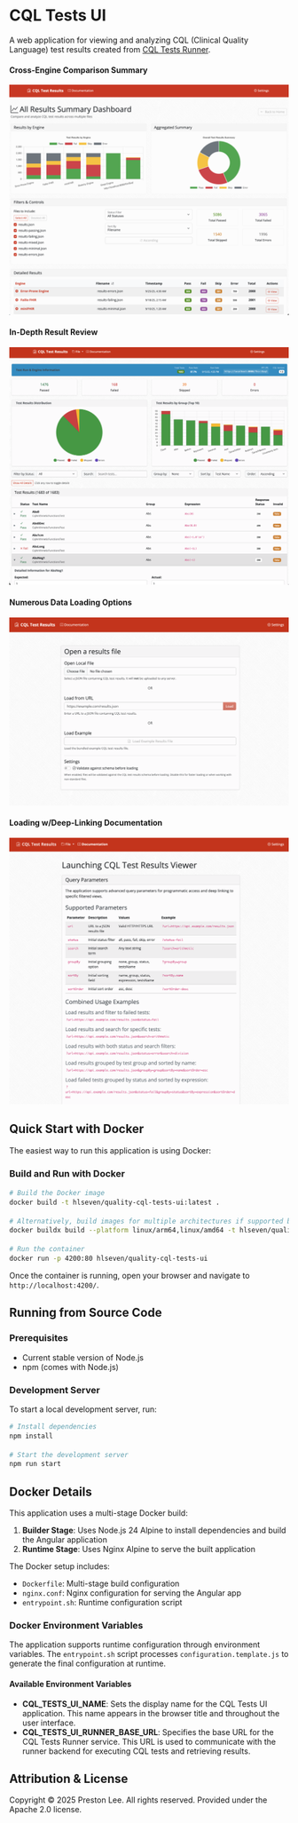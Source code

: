 # CQL Tests UI

A web application for viewing and analyzing CQL (Clinical Quality Language) test results created from [CQL Tests Runner](https://github.com/cqframework/cql-tests-runner/issues/40).

#### Cross-Engine Comparison Summary
![dashboard](doc/screenshots/dashboard.png)

#### In-Depth Result Review
![viewer](doc/screenshots/viewer.png)

#### Numerous Data Loading Options 
![loader](doc/screenshots/loader.png)

#### Loading w/Deep-Linking Documentation
![documentation](doc/screenshots/documentation.png)

## Quick Start with Docker

The easiest way to run this application is using Docker:

### Build and Run with Docker

```bash
# Build the Docker image
docker build -t hlseven/quality-cql-tests-ui:latest .

# Alternatively, build images for multiple architectures if supported by your build environment
docker buildx build --platform linux/arm64,linux/amd64 -t hlseven/quality-cql-tests-ui:latest .

# Run the container
docker run -p 4200:80 hlseven/quality-cql-tests-ui
```

Once the container is running, open your browser and navigate to `http://localhost:4200/`.


## Running from Source Code

### Prerequisites

- Current stable version of Node.js
- npm (comes with Node.js)

### Development Server

To start a local development server, run:

```bash
# Install dependencies
npm install

# Start the development server
npm run start
```

## Docker Details

This application uses a multi-stage Docker build:

1. **Builder Stage**: Uses Node.js 24 Alpine to install dependencies and build the Angular application
2. **Runtime Stage**: Uses Nginx Alpine to serve the built application

The Docker setup includes:
- `Dockerfile`: Multi-stage build configuration
- `nginx.conf`: Nginx configuration for serving the Angular app
- `entrypoint.sh`: Runtime configuration script

### Docker Environment Variables

The application supports runtime configuration through environment variables. The `entrypoint.sh` script processes `configuration.template.js` to generate the final configuration at runtime.

#### Available Environment Variables

- **CQL_TESTS_UI_NAME**: Sets the display name for the CQL Tests UI application. This name appears in the browser title and throughout the user interface.
- **CQL_TESTS_UI_RUNNER_BASE_URL**: Specifies the base URL for the CQL Tests Runner service. This URL is used to communicate with the runner backend for executing CQL tests and retrieving results.

## Attribution & License

Copyright © 2025 Preston Lee. All rights reserved. Provided under the Apache 2.0 license.
